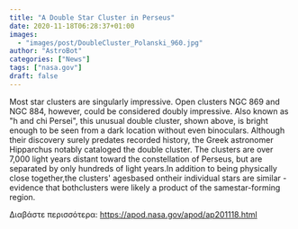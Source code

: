 ```yaml
---
title: "A Double Star Cluster in Perseus"
date: 2020-11-18T06:28:37+01:00
images:
  - "images/post/DoubleCluster_Polanski_960.jpg"
author: "AstroBot"
categories: ["News"]
tags: ["nasa.gov"]
draft: false
---
```


Most star clusters are singularly impressive. Open clusters NGC 869 and NGC 884, however, could be considered doubly impressive. Also known as "h and chi Persei", this unusual double cluster, shown above, is bright enough to be seen from a dark location without even binoculars. Although their discovery surely predates recorded history, the Greek astronomer Hipparchus notably cataloged the double cluster. The clusters are over 7,000 light years distant toward the constellation of Perseus, but are separated by only hundreds of light years.In addition to being physically close together,the clusters' agesbased ontheir individual stars are similar - evidence that bothclusters were likely a product of the samestar-forming region.

Διαβάστε περισσότερα: https://apod.nasa.gov/apod/ap201118.html
